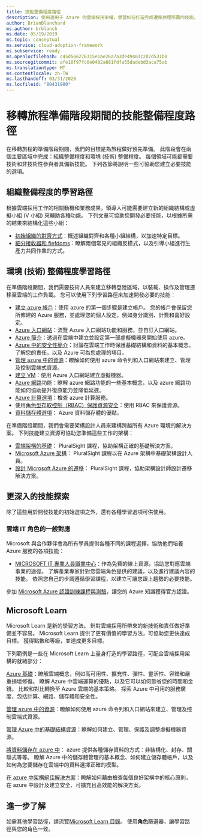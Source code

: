 ```yaml
---
title: 技能整備程度路徑
description: 使用適用于 Azure 的雲端採用架構，學習如何打造完成遷移旅程所需的技能。
author: BrianBlanchard
ms.author: brblanch
ms.date: 05/19/2019
ms.topic: conceptual
ms.service: cloud-adoption-framework
ms.subservice: ready
ms.openlocfilehash: c45d566276315e1ae26a7a3de49403c2d7d531b0
ms.sourcegitcommit: afe10f97fc0e0402a881fdfa55dadebd3aca75ab
ms.translationtype: MT
ms.contentlocale: zh-TW
ms.lasthandoff: 03/31/2020
ms.locfileid: "80431900"
---
```

# <a name="skills-readiness-path-during-the-ready-phase-of-a-migration-journey"></a>移轉旅程準備階段期間的技能整備程度路徑

在移轉旅程的準備階段期間，我們的目標是為旅程做好預先準備。 此階段會在兩個主要區域中完成：組織整備程度和環境 (技術) 整備程度。 每個領域可能都需要技術和非技術性參與者具備新技能。 下列各節將說明一些可協助您建立必要技能的選項。

## <a name="organizational-readiness-learning-paths"></a>組織整備程度的學習路徑

根據雲端採用工作的相關動機和業務成果，領導人可能需要建立新的組織結構或虛擬小組 (V 小組) 來輔助各種功能。 下列文章可協助您開發必要技能，以根據所需的結果來結構化這些小組：

- [初始組織的對齊方式](./index.md)：概述組織對齊和各種小組結構，以加速特定目標。
- [細分接收器和 fiefdoms](../organize/fiefdoms-silos.md)：瞭解兩個常見的組織反模式，以及引導小組進行生產力共同作業的方式。

## <a name="environmental-technical-readiness-learning-paths"></a>環境 (技術) 整備程度學習路徑

在準備階段期間，我們需要技術人員來建立移轉登陸區域，以裝載、操作及管理遷移至雲端的工作負載。 您可以使用下列學習路徑來加速開發必要的技能：

- [建立 azure 帳戶](https://docs.microsoft.com/learn/modules/create-an-azure-account)：使用 azure 的第一個步驟是建立帳戶。 您的帳戶會保留您所佈建的 Azure 服務，並處理您的個人設定，例如身分識別、計費和喜好設定。
- [Azure 入口網站](https://docs.microsoft.com/learn/modules/tour-azure-portal)：流覽 Azure 入口網站功能和服務，並自訂入口網站。
- [Azure 簡介](https://docs.microsoft.com/learn/modules/welcome-to-azure)：透過在雲端中建立並設定第一部虛擬機器來開始使用 azure。
- [Azure 中的安全性簡介](https://docs.microsoft.com/learn/modules/intro-to-security-in-azure)：討論在雲端工作時保護基礎結構和資料的基本概念。 了解您的責任，以及 Azure 可為您處理的項目。
- [管理 azure 中的資源](https://docs.microsoft.com/learn/paths/manage-resources-in-azure)：瞭解如何使用 azure 命令列和入口網站來建立、管理及控制雲端式資源。
- [建立 VM](https://docs.microsoft.com/learn/modules/create-windows-virtual-machine-in-azure)：使用 Azure 入口網站建立虛擬機器。
- [Azure 網路](https://docs.microsoft.com/learn/modules/intro-to-azure-networking)功能：瞭解 azure 網路功能的一些基本概念，以及 azure 網路功能如何協助提升復原能力並降低延遲。
- [Azure 計算選項](https://docs.microsoft.com/learn/modules/intro-to-azure-compute)：檢查 azure 計算服務。
- 使用[角色型存取控制（RBAC）保護資源安全](https://docs.microsoft.com/learn/modules/secure-azure-resources-with-rbac)：使用 RBAC 來保護資源。
- [資料儲存體選項](https://docs.microsoft.com/learn/modules/intro-to-data-in-azure/index)： Azure 資料儲存體的優點。

在準備階段期間，我們會需要架構設計人員來建構跨越所有 Azure 環境的解決方案。 下列技能建立資源可協助您準備這些工作的架構：

- [雲端架構的基礎](https://app.pluralsight.com/library/courses/cloud-architecture-foundations)： PluralSight 課程，協助架構正確的基礎解決方案。
- [Microsoft Azure 架構](https://app.pluralsight.com/library/courses/cloud-architecture-foundations)： PluralSight 課程以在 Azure 架構中基礎架構設計人員。
- [設計 Microsoft Azure 的遷移](https://app.pluralsight.com/library/courses/cloud-architecture-foundations)： PluralSight 課程，協助架構設計師設計遷移解決方案。

## <a name="deeper-skills-exploration"></a>更深入的技能探索

除了這些用於開發技能的初始選項之外，還有各種學習選項可供使用。

### <a name="typical-mappings-of-cloud-it-roles"></a>雲端 IT 角色的一般對應

Microsoft 與合作夥伴會為所有學員提供各種不同的課程選擇，協助他們培養 Azure 服務的各項技能：

- [MICROSOFT IT 專業人員職業中心](https://www.microsoft.com/itpro)：作為免費的線上資源，協助您對應雲端事業的途徑。 了解產業專家針對您雲端角色提供的建議，以及進行建議內容的技能。 依照您自己的步調遵循學習課程，以建立可讓您跟上趨勢的必要技能。

參加 [Microsoft Azure 認證訓練課程與測驗](https://www.microsoft.com/learning/azure-certification.aspx)，讓您的 Azure 知識獲得官方認證。

## <a name="microsoft-learn"></a>Microsoft Learn

Microsoft Learn 是新的學習方法。 針對雲端採用所帶來的新技術和責任做好準備並不容易。 Microsoft Learn 提供了更有價值的學習方法，可協助您更快達成目標。 獲得點數和等級，並達成更多目標。

下列範例是一些在 Microsoft Learn 上量身打造的學習路徑，可配合雲端採用架構的就緒部分：

[Azure 基礎](https://docs.microsoft.com/learn/paths/azure-for-the-data-engineer)：瞭解雲端概念，例如高可用性、擴充性、彈性、靈活性、容錯和嚴重損壞修復。  瞭解 Azure 中雲端運算的優點，以及它可以如何節省您的時間和金錢。 比較和對比轉換至 Azure 雲端的基本策略。 探索 Azure 中可用的服務廣度，包括計算、網路、儲存體和安全性。

[管理 azure 中的資源](https://docs.microsoft.com/learn/paths/azure-for-the-data-engineer)：瞭解如何使用 azure 命令列和入口網站來建立、管理及控制雲端式資源。

[管理 Azure 中的基礎結構資源](https://docs.microsoft.com/learn/paths/administer-infrastructure-resources-in-azure)：瞭解如何建立、管理、保護及調整虛擬機器資源。

[將資料儲存在 azure 中](https://docs.microsoft.com/learn/paths/store-data-in-azure)： azure 提供各種儲存資料的方式：非結構化、封存、關聯式等等。 瞭解 Azure 中的儲存體管理的基本概念、如何建立儲存體帳戶，以及如何為您要儲存在雲端中的資料選擇正確的模型。

[在 azure 中架構絕佳解決方案](https://docs.microsoft.com/learn/paths/architect-great-solutions-in-azure)：瞭解如何藉由檢查每個良好架構中的核心原則，在 azure 中設計及建立安全、可擴充且高效能的解決方案。

## <a name="learn-more"></a>進一步了解

如需其他學習路徑，請流覽[Microsoft Learn 目錄](https://docs.microsoft.com/learn/browse)。 使用**角色**篩選器，讓學習路徑與您的角色一致。
